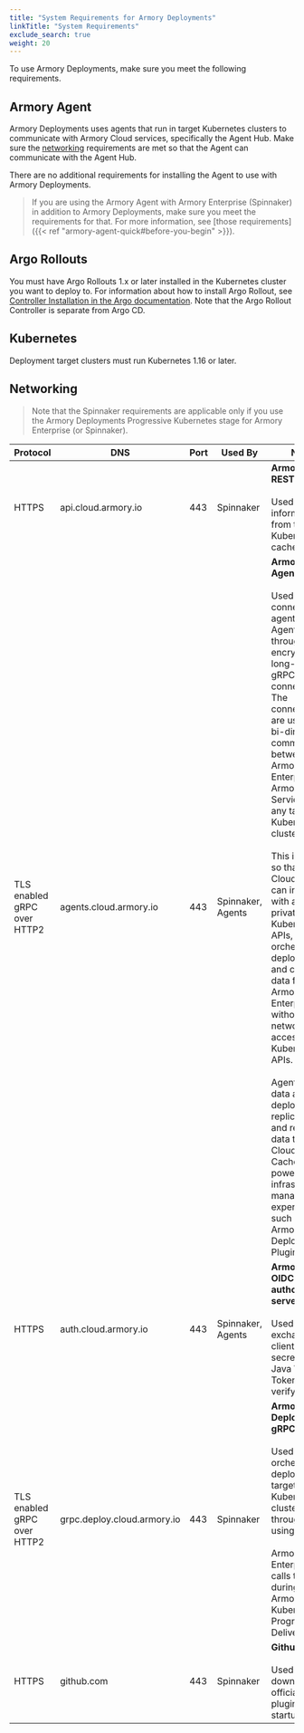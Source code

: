 ```yaml
---
title: "System Requirements for Armory Deployments"
linkTitle: "System Requirements"
exclude_search: true
weight: 20
---
```


To use Armory Deployments, make sure you meet the following requirements.

## Armory Agent

Armory Deployments uses agents that run in target Kubernetes clusters to communicate with Armory Cloud services, specifically the Agent Hub. Make sure the [networking](#networking) requirements are met so that the Agent can communicate with the Agent Hub. 

There are no additional requirements for installing the Agent to use with Armory Deployments. 

> If you are using the Armory Agent with Armory Enterprise (Spinnaker) in addition to Armory Deployments, make sure you meet the requirements for that. For more information, see [those requirements]({{< ref "armory-agent-quick#before-you-begin" >}}).

## Argo Rollouts

You must have Argo Rollouts 1.x or later installed in the Kubernetes cluster you want to deploy to. For information about how to install Argo Rollout, see [Controller Installation in the Argo documentation](https://argoproj.github.io/argo-rollouts/installation/#controller-installation). Note that the Argo Rollout Controller is separate from Argo CD.

## Kubernetes

Deployment target clusters must run Kubernetes 1.16 or later.

## Networking

> Note that the Spinnaker requirements are applicable only if you use the Armory Deployments Progressive Kubernetes stage for Armory Enterprise (or Spinnaker).

| Protocol                    | DNS                                                                    | Port | Used By           | Notes                                                                                                                                                                                                                                                                                                                                                                                                                                                                                                                                                                                                                                                                                                                     |
|-----------------------------|------------------------------------------------------------------------|------|-------------------|---------------------------------------------------------------------------------------------------------------------------------------------------------------------------------------------------------------------------------------------------------------------------------------------------------------------------------------------------------------------------------------------------------------------------------------------------------------------------------------------------------------------------------------------------------------------------------------------------------------------------------------------------------------------------------------------------------------------------|
| HTTPS                       | api.cloud.armory.io                      | 443  | Spinnaker         | **Armory Cloud REST API**<br><br>Used fetch information from the Kubernetes cache                                                                                                                                                                                                                                                                                                                                                                                                                                                                                                                                                                                                                                         |
| TLS enabled gRPC over HTTP2 | agents.cloud.armory.io                | 443  | Spinnaker, Agents | **Armory Cloud Agent-Hub**<br><br>Used to connect agents to the Agent Hub through encrypted long-lived gRPC HTTP2 connections. The connections are used for bi-directional communication between Armory Enterprise or Armory Cloud Services and any target Kubernetes clusters.<br><br>This is needed so that Armory Cloud Services can interact with a your private Kubernetes APIs, orchestrate deployments, and cache data for Armory Enterprise without direct network access to your Kubernetes APIs.<br><br>Agents send data about deployments, replica-sets, and related data to Armory Cloud's Agent Cache to power infrastructure management experiences, such as the Armory Deployments Plugin. |
| HTTPS                       | auth.cloud.armory.io                    | 443  | Spinnaker, Agents | **Armory’s OIDC authorization server**<br><br>Used to exchange the client ID and secret for a Java Web Token () to verify identity.                                                                                                                                                                                                                                                                                                                                                                                                                                                                                                                                                                                                     |
| TLS enabled gRPC over HTTP2 | grpc.deploy.cloud.armory.io | 443  | Spinnaker         | **Armory Cloud Deploy Engine gRPC Service**<br><br>Used to orchestrate deployments in target Kubernetes clusters through agents using gRPC.<br><br>Armory Enterprise calls this during the Armory Kubernetes Progressive Delivery Stage.                                                                                                                                                                                                                                                                                                                                                                                                                                                                                                                                                     |
| HTTPS                       | github.com                                        | 443  | Spinnaker         | **Github**<br><br>Used to download official Armory plugins at startup time.